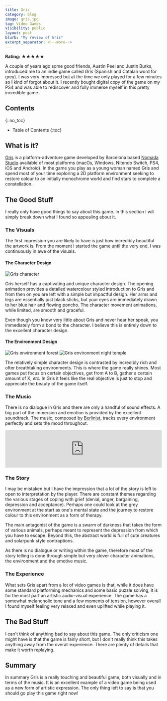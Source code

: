 ```yaml
---
title: Gris
category: blog
image: gris.jpg
tag: Video Games
visibility: public
layout: post
blurb: "My review of Gris"
excerpt_separator: <!--more-->
---
```


**Rating:** ★★★★★

A couple of years ago some good friends, Austin Peel and Justin Burks, introduced me to an indie game called *Gris* (Spanish and Catalan word for grey). I was very impressed but at the time we only played for a few minutes so I kind of forgot about it. I recently bought digital copy of the game on my PS4 and was able to rediscover and fully immerse myself in this pretty incredible game.

## Contents
{:.no_toc}

* Table of Contents
{:toc}

## What is it?

[Gris](https://en.wikipedia.org/wiki/Gris) is a platform-adventure game developed by Barcelona based [Nomada Studio](https://nomada.studio/) available of most platforms (macOs, Windows, Nitendo Switch, PS4, iOS and Android). In the game you play as a young woman named Gris and spend most of your time exploring a 2D platform environment seeking to restore colour to an initially monochrome world and find stars to complete a constellation.

## The Good Stuff

I really only have good things to say about this game. In this section I will simply break down what I found so appealing about it.

### The Visuals

The first impression you are likely to have is just how incredibly beautiful the artwork is. From the moment I started the game until the very end, I was continuously in awe of the visuals.

#### The Character Design

<img src="https://images-wixmp-ed30a86b8c4ca887773594c2.wixmp.com/f/b445c940-b7ae-4186-8c7a-5e23c46ee970/da1l7ve-72a45d5c-a278-4a11-9e0a-ef3d474b5154.gif?token=eyJ0eXAiOiJKV1QiLCJhbGciOiJIUzI1NiJ9.eyJzdWIiOiJ1cm46YXBwOiIsImlzcyI6InVybjphcHA6Iiwib2JqIjpbW3sicGF0aCI6IlwvZlwvYjQ0NWM5NDAtYjdhZS00MTg2LThjN2EtNWUyM2M0NmVlOTcwXC9kYTFsN3ZlLTcyYTQ1ZDVjLWEyNzgtNGExMS05ZTBhLWVmM2Q0NzRiNTE1NC5naWYifV1dLCJhdWQiOlsidXJuOnNlcnZpY2U6ZmlsZS5kb3dubG9hZCJdfQ.s9FtaO8x8-5eAu2MqFFUJxmJiyPY5rm-KheZU1s1gww" class="in-post-content-image" alt="Gris character">

Gris herself has a captivating and unique character design. The opening animation provides a detailed watercolour styled introduction to Gris and from then on you are left with a simple but impactful design. Her arms and legs are essentially just black sticks, but your eyes are immediately drawn to her blue hair and flowing poncho. The character movement animations, while limited, are smooth and graceful.

Even though you know very little about Gris and never hear her speak, you immediately form a bond to the character. I believe this is entirely down to the excellent character design.

#### The Environment Design

<img src="https://www.thisiscolossal.com/wp-content/uploads/2018/09/Gris-2.jpg" class="in-post-content-image" alt="Gris environment forest">

<img src="https://assets.rockpapershotgun.com/images/2018/12/GRIS-o.jpg" class="in-post-content-image" alt="Gris environment night temple">

The relatively simple character design is contrasted by incredibly rich and ofter breathtaking environments. This is where the game really shines. Most games put focus on certain objectives, get from A to B, gather a certain amount of X, *etc.* In Gris it feels like the real objective is just to stop and appreciate the beauty of the game itself.

### The Music

There is no dialogue in Gris and there are only a handful of sound effects. A big part of the immersion and emotion is provided by the excellent soundtrack. The music, composed by [Berlinist](https://www.berlinistmusic.com/), tracks every environment perfectly and sets the mood throughout.

<div style="max-width: 700px;">
  <div style="left: 0; width: 100%; height: 120px; position: relative;">
    <iframe style="border: 0; width: 100%; height: 120px;" src="https://bandcamp.com/EmbeddedPlayer/album=1371494056/size=large/bgcol=ffffff/linkcol=0687f5/tracklist=false/artwork=small/track=2144475015/transparent=true/" seamless><a href="https://berlinistband.bandcamp.com/album/gris-original-soundtrack">Gris (Original Soundtrack) by Berlinist</a></iframe>
  </div>
</div>

### The Story

I may be mistaken but I have the impression that a lot of the story is left to open to interpretation by the player. There are constant themes regarding the various stages of coping with grief (denial, anger, bargaining, depression and acceptance). Perhaps one could look at the grey environment at the start as one's mental state and the journey to restore colour to this environment as a form of therapy.

The main antagonist of the game is a swarm of darkness that takes the form of various animals, perhaps meant to represent the depression from which you have to escape. Beyond this, the abstract world is full of cute creatures and solarpunk style contraptions.

As there is no dialogue or writing within the game, therefore most of the story telling is done through simple but very clever character animations, the environment and the emotive music.

### The Experience

What sets Gris apart from a lot of video games is that, while it does have some standard platforming mechanics and some basic puzzle solving, it is for the most part an artistic audio-visual experience. The game has a somewhat melancholic tone and a few moments of tension, however overall I found myself feeling very relaxed and even uplifted while playing it.

## The Bad Stuff

I can't think of anything bad to say about this game. The only criticism one might have is that the game is fairly short, but I don't really think this takes anything away from the overall experience. There are plenty of details that make it worth replaying.

## Summary

In summary Gris is a really touching and beautiful game, both visually and in terms of the music. It is an excellent example of a video game being used as a new form of artistic expression. The only thing left to say is that you should go play this game right now!
